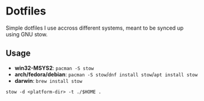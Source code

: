 # Dotfiles

Simple dotfiles I use accross different systems, meant to be synced up using GNU stow.

## Usage

- **win32-MSYS2**: `pacman -S stow`
- **arch/fedora/debian**: `pacman -S stow`/`dnf install stow`/`apt install stow`
- **darwin**: `brew install stow`

```shell
stow -d <platform-dir> -t ./$HOME .
```
